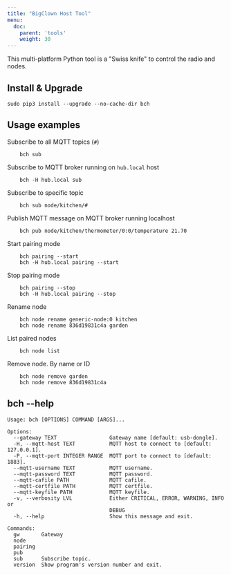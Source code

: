 ```yaml
---
title: "BigClown Host Tool"
menu:
  doc:
    parent: 'tools'
    weight: 30
---
```


This multi-platform Python tool is a "Swiss knife" to control the radio and nodes.

## Install & Upgrade

    sudo pip3 install --upgrade --no-cache-dir bch

## Usage examples

Subscribe to all MQTT topics (`#`)

        bch sub

Subscribe to MQTT broker running on `hub.local` host

        bch -H hub.local sub

Subscribe to specific topic

        bch sub node/kitchen/#

Publish MQTT message on MQTT broker running localhost

        bch pub node/kitchen/thermometer/0:0/temperature 21.70

Start pairing mode

        bch pairing --start
        bch -H hub.local pairing --start

Stop pairing mode

        bch pairing --stop
        bch -H hub.local pairing --stop

Rename node

        bch node rename generic-node:0 kitchen
        bch node rename 836d19831c4a garden

List paired nodes

        bch node list

Remove node. By name or ID

        bch node remove garden
        bch node remove 836d19831c4a

## bch --help

```
Usage: bch [OPTIONS] COMMAND [ARGS]...

Options:
  --gateway TEXT                 Gateway name [default: usb-dongle].
  -H, --mqtt-host TEXT           MQTT host to connect to [default: 127.0.0.1].
  -P, --mqtt-port INTEGER RANGE  MQTT port to connect to [default: 1883].
  --mqtt-username TEXT           MQTT username.
  --mqtt-password TEXT           MQTT password.
  --mqtt-cafile PATH             MQTT cafile.
  --mqtt-certfile PATH           MQTT certfile.
  --mqtt-keyfile PATH            MQTT keyfile.
  -v, --verbosity LVL            Either CRITICAL, ERROR, WARNING, INFO or
                                 DEBUG
  -h, --help                     Show this message and exit.

Commands:
  gw       Gateway
  node
  pairing
  pub
  sub      Subscribe topic.
  version  Show program's version number and exit.


```
